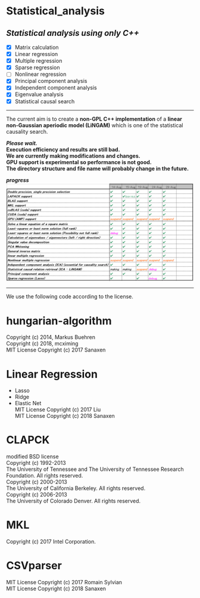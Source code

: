 # Statistical_analysis

## *Statistical analysis using only C++*

- [x] Matrix calculation
- [x] Linear regression
- [x] Multiple regression
- [x] Sparse regression
- [ ] Nonlinear regression
- [x] Principal component analysis
- [x] Independent component analysis
- [x] Eigenvalue analysis
- [x] Statistical causal search

----
The current aim is to create a **non-GPL C++ implementation** of a **linear non-Gaussian aperiodic model (LiNGAM)** which is one of the statistical causality search.

***Please wait.***  
**Execution efficiency and results are still bad.**  
**We are currently making modifications and changes.**  
**GPU support is experimental so performance is not good.**  
**The directory structure and file name will probably change in the future.**  

***progress***
<img src="https://github.com/Sanaxen/Statistical_analysis/blob/master/images/progress.png"/> 

----
We use the following code according to the license.


# hungarian-algorithm
Copyright (c) 2014, Markus Buehren  
Copyright (c) 2018, mcximing  
MIT License Copyright (c) 2017 Sanaxen 

# Linear Regression
* Lasso 
* Ridge 
* Elastic Net  
MIT License Copyright (c) 2017 Liu  
MIT License Copyright (c) 2018 Sanaxen

# CLAPCK  
modified BSD license  
Copyright (c) 1992-2013  
The University of Tennessee and The University of Tennessee Research Foundation.  All rights reserved.  
Copyright (c) 2000-2013  
The University of California Berkeley. All rights reserved.  
Copyright (c) 2006-2013  
The University of Colorado Denver.  All rights reserved. 

# MKL
Copyright (c) 2017 Intel Corporation.

# CSVparser
MIT License Copyright (c) 2017 Romain Sylvian  
MIT License Copyright (c) 2018 Sanaxen


